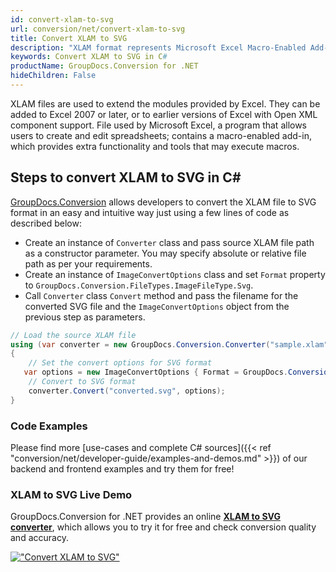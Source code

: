```yaml
---
id: convert-xlam-to-svg
url: conversion/net/convert-xlam-to-svg
title: Convert XLAM to SVG
description: "XLAM format represents Microsoft Excel Macro-Enabled Add-In with .xlam extension. Learn how to convert XLAM to SVG file programmatically in C# language using GroupDocs.Conversion for .NET library."
keywords: Convert XLAM to SVG in C#
productName: GroupDocs.Conversion for .NET
hideChildren: False
---
```


XLAM files are used to extend the modules provided by Excel. They can be added to Excel 2007 or later, or to earlier versions of Excel with Open XML component support. File used by Microsoft Excel, a program that allows users to create and edit spreadsheets; contains a macro-enabled add-in, which provides extra functionality and tools that may execute macros.

## Steps to convert XLAM to SVG in C#

[GroupDocs.Conversion](https://products.groupdocs.com/conversion/net) allows developers to convert the XLAM file to SVG format in an easy and intuitive way just using a few lines of code as described below:

* Create an instance of `Converter` class and pass source XLAM file path as a constructor parameter. You may specify absolute or relative file path as per your requirements. 
* Create an instance of `ImageConvertOptions` class and set `Format` property to `GroupDocs.Conversion.FileTypes.ImageFileType.Svg`.
* Call `Converter` class `Convert` method and pass the filename for the converted SVG file and the `ImageConvertOptions` object from the previous step as parameters.

```csharp
// Load the source XLAM file
using (var converter = new GroupDocs.Conversion.Converter("sample.xlam"))
{
    // Set the convert options for SVG format
   var options = new ImageConvertOptions { Format = GroupDocs.Conversion.FileTypes.ImageFileType.Svg };
    // Convert to SVG format
    converter.Convert("converted.svg", options);
}
```

### Code Examples

Please find more [use-cases and complete C# sources]({{< ref "conversion/net/developer-guide/examples-and-demos.md" >}}) of our backend and frontend examples and try them for free!

### XLAM to SVG Live Demo

GroupDocs.Conversion for .NET provides an online [**XLAM to SVG converter**](https://products.groupdocs.app/conversion/xlam-to-svg), which allows you to try it for free and check conversion quality and accuracy.

[!["Convert XLAM to SVG"](conversion/net/images/convert-to-svg/convert-xlam-to-svg.png)](https://products.groupdocs.app/conversion/xlam-to-svg)
